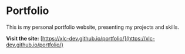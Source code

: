 # Portfolio

This is my personal portfolio website, presenting my projects and skills.

**Visit the site:** [https://xlc-dev.github.io/portfolio/](https://xlc-dev.github.io/portfolio/)
